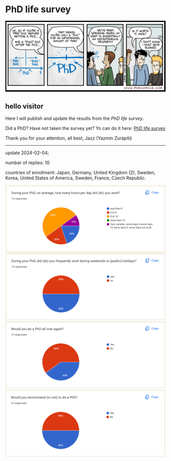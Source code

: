 # PhD life survey

<img src="./images/InstantaneousProperty.png" alt="was it worth it" />

## hello visitor

Here I will publish and update the results from the _PhD life survey_. 

Did a PhD? Have not taken the survey yet? Yo can do it here: [PhD life survey](https://forms.gle/4NVZAtoYY6EhQbnC8)

Thank you for your attention, all best, 
Jazz (Yazmín Zurápiti)


-------------------------------------------------------------------------------------------------------------------


update 2024-02-04; 

number of replies: 10 

countries of enrollment: Japan, Germany, United Kingdom (2), Sweden, Korea, United States of America, Sweden, France, Czech Republic.

<img src="./images/Screenshot_2024-02-04_191026.png" alt="how much work is a PhD" />

<img src="./images/Screenshot_2024-02-04_191157.png" alt="would do a PhD again" />

<img src="./images/Screenshot_2024-02-04_191253.png" alt="recommend doing a PhD" />



